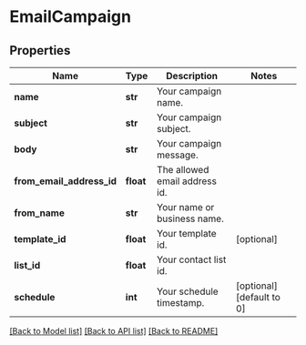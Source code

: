 # EmailCampaign

## Properties
Name | Type | Description | Notes
------------ | ------------- | ------------- | -------------
**name** | **str** | Your campaign name. | 
**subject** | **str** | Your campaign subject. | 
**body** | **str** | Your campaign message. | 
**from_email_address_id** | **float** | The allowed email address id. | 
**from_name** | **str** | Your name or business name. | 
**template_id** | **float** | Your template id. | [optional] 
**list_id** | **float** | Your contact list id. | 
**schedule** | **int** | Your schedule timestamp. | [optional] [default to 0]

[[Back to Model list]](../README.md#documentation-for-models) [[Back to API list]](../README.md#documentation-for-api-endpoints) [[Back to README]](../README.md)


